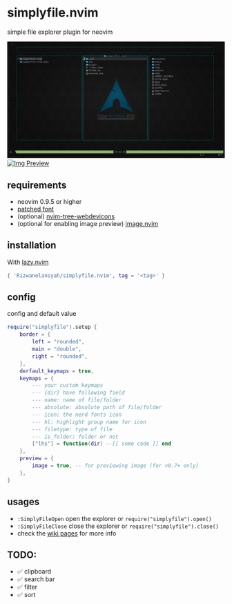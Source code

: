 # simplyfile.nvim
simple file explorer plugin for neovim

![Preview](https://raw.githubusercontent.com/Rizwanelansyah/simplyfile.nvim/main/preview.png "Preview")
[![Img Preview](https://asciinema.org/a/660516.svg)](https://asciinema.org/a/660516)

## requirements
- neovim 0.9.5 or higher
- [patched font](https://www.nerdfonts.com/)
- (optional) [nvim-tree-webdevicons](https://github.com/nvim-tree/nvim-web-devicons)
- (optional for enabling image preview) [image.nvim](https://github.com/3rd/image.nvim)

## installation
With [lazy.nvim](https://github.com/folke/lazy.nvim)
```lua
{ 'Rizwanelansyah/simplyfile.nvim', tag = '<tag>' }
```

## config
config and default value
```lua
require("simplyfile").setup {
    border = {
        left = "rounded",
        main = "double",
        right = "rounded",
    },
    derfault_keymaps = true,
    keymaps = {
        --- your custom keymaps
        --- {dir} have following field
        --- name: name of file/folder
        --- absolute: absolute path of file/folder
        --- icon: the nerd fonts icon
        --- hl: highlight group name for icon
        --- filetype: type of file
        --- is_folder: folder or not
        ["lhs"] = function(dir) --[[ some code ]] end
    },
    preview = {
        image = true, -- for previewing image (for v0.7+ only)
    },
}
```

## usages
- `:SimplyFileOpen` open the explorer or `require("simplyfile").open()`
- `:SimplyFileClose` close the explorer or `require("simplyfile").close()`
- check the [wiki pages](https://github.com/Rizwanelansyah/simplyfile.nvim/wiki) for more info

## TODO:
- ✅ clipboard
- ✅ search bar
- ✅ filter
- ✅ sort
